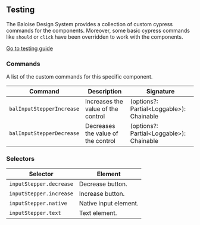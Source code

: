 ## Testing

The Baloise Design System provides a collection of custom cypress commands for the components. Moreover, some basic cypress commands like `should` or `click` have been overridden to work with the components.

<a class="sb-unstyled button is-primary" href="../?path=/docs/development-testing--documentation">Go to testing guide</a>

<!-- START: human documentation -->

<!-- END: human documentation -->

### Commands

A list of the custom commands for this specific component.

| Command                   | Description                        | Signature                                 |
| ------------------------- | ---------------------------------- | ----------------------------------------- |
| `balInputStepperIncrease` | Increases the value of the control | (options?: Partial\<Loggable>): Chainable |
| `balInputStepperDecrease` | Decreases the value of the control | (options?: Partial\<Loggable>): Chainable |

### Selectors

| Selector                | Element               |
| ----------------------- | --------------------- |
| `inputStepper.decrease` | Decrease button.      |
| `inputStepper.increase` | Increase button.      |
| `inputStepper.native`   | Native input element. |
| `inputStepper.text`     | Text element.         |
